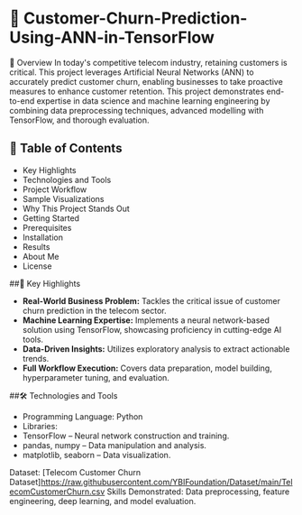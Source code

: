 # 🚀 Customer-Churn-Prediction-Using-ANN-in-TensorFlow

🌟 Overview
In today's competitive telecom industry, retaining customers is critical. This project leverages Artificial Neural Networks (ANN) to accurately predict customer churn, enabling businesses to take proactive measures to enhance customer retention.
This project demonstrates end-to-end expertise in data science and machine learning engineering by combining data preprocessing techniques, advanced modelling with TensorFlow, and thorough evaluation.



## 📑  Table of Contents
- Key Highlights
- Technologies and Tools
- Project Workflow
- Sample Visualizations
- Why This Project Stands Out
- Getting Started
- Prerequisites
- Installation
- Results
- About Me
- License
  
##📌 Key Highlights
- **Real-World Business Problem:** Tackles the critical issue of customer churn prediction in the telecom sector.
- __Machine Learning Expertise:__ Implements a neural network-based solution using TensorFlow, showcasing proficiency in cutting-edge AI tools.
- __Data-Driven Insights:__ Utilizes exploratory analysis to extract actionable trends.
- __Full Workflow Execution:__ Covers data preparation, model building, hyperparameter tuning, and evaluation.


##🛠️ Technologies and Tools
- Programming Language: Python <br/>
- Libraries:
- TensorFlow – Neural network construction and training.
- pandas, numpy – Data manipulation and analysis.
- matplotlib, seaborn – Data visualization.


Dataset: [Telecom Customer Churn Dataset]https://raw.githubusercontent.com/YBIFoundation/Dataset/main/TelecomCustomerChurn.csv
Skills Demonstrated: Data preprocessing, feature engineering, deep learning, and model evaluation.

